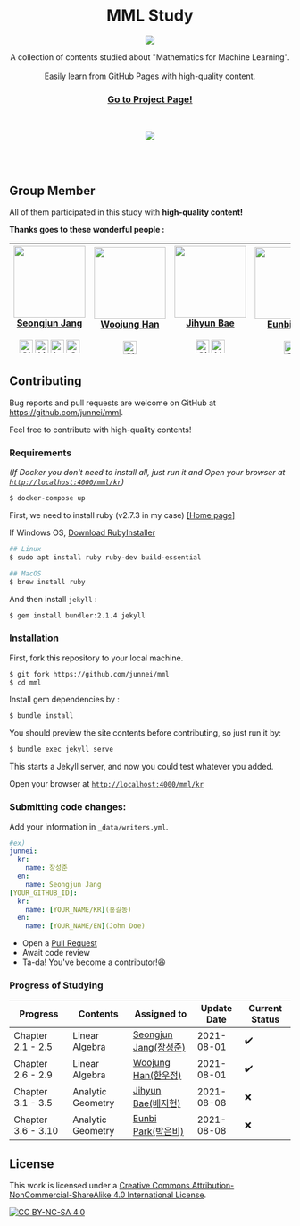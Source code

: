 <p align="center">
    <h1 align="center">MML Study</h1>
    <p align="center">
      <img src="https://github.com/junnei/mml/blob/main/assets/images/logo.png?raw=true">
    </p>
    <p align="center">
        A collection of contents studied about "Mathematics for Machine Learning".<br><br>Easily learn from GitHub Pages with high-quality content.
    </p>
    <h3>
        <p align="center">
            <strong>
                <a href="https://junnei.github.io/mml/en">Go to Project Page!</a>
            </strong>
        </p>
    </h3>
    <br>
    <p align="center">
        <a href="http://creativecommons.org/licenses/by-nc-sa/4.0/" alt="CC BY-NC-SA 4.0">
            <img src="https://img.shields.io/badge/License-CC%20BY--NC--SA%204.0-blue.svg">
        </a>
    </p>
    <br><br>
</p>



## Group Member

All of them participated in this study with <b>high-quality content!</b>

<b>Thanks goes to these wonderful people :</b>

<!-- ALL-CONTRIBUTORS-LIST:START - Do not remove or modify this section -->
<!-- prettier-ignore -->
| [<img src="https://avatars.githubusercontent.com/u/41983244?v=4" width="128px;"/><br><b>Seongjun Jang</b>](https://github.com/junnei)<br><br><a href="https://junnei.github.io"><img src="https://edent.github.io/SuperTinyIcons/images/svg/github.svg" width="24" title="GitHub" /></a> <a href="https://www.linkedin.com/in/xun"><img src="https://edent.github.io/SuperTinyIcons/images/svg/linkedin.svg" width="24" title="LinkedIn" /></a> <a href="https://www.instagram.com/worg._.grow"><img src="https://edent.github.io/SuperTinyIcons/images/svg/instagram.svg" width="24" title="Instagram" /></a> <a href="https://soundcloud.com/ljobavastjqn"><img src="https://edent.github.io/SuperTinyIcons/images/svg/soundcloud.svg" width="24" title="SoundCloud" /></a>| [<img src="https://avatars.githubusercontent.com/u/72767245?v=4" width="128px;"/><br><b>Woojung Han</b>](https://github.com/dnwjddl)<br><br><a href="https://dnwjddl.github.io"><img src="https://edent.github.io/SuperTinyIcons/images/svg/github.svg" width="24" title="GitHub" /></a> | [<img src="https://avatars.githubusercontent.com/u/70308402?v=4" width="128px;"/><br><b>Jihyun Bae</b>](https://github.com/dobby-help)<br><br><a href="https://github.com/dobby-help"><img src="https://edent.github.io/SuperTinyIcons/images/svg/github.svg" width="24" title="GitHub" /></a> <a href="https://www.linkedin.com/in/지현-배-7613031b2"><img src="https://edent.github.io/SuperTinyIcons/images/svg/linkedin.svg" width="24" title="LinkedIn" /></a> | [<img src="https://avatars.githubusercontent.com/u/69047310?v=4" width="128px;"/><br><b>Eunbi Park</b>](https://github.com/bluvory)<br><br><a href="https://github.com/bluvory"><img src="https://edent.github.io/SuperTinyIcons/images/svg/github.svg" width="24" title="GitHub" /></a> |
| :---: | :---: | :---: | :---: |
<!-- ALL-CONTRIBUTORS-LIST:END -->

## Contributing

Bug reports and pull requests are welcome on GitHub at https://github.com/junnei/mml.

Feel free to contribute with high-quality contents!


### Requirements

*(If Docker you don't need to install all, just run it and Open your browser at [`http://localhost:4000/mml/kr`](http://localhost:4000/mml/kr))*
```bash
$ docker-compose up
```

First, we need to install ruby (v2.7.3 in my case) [[Home page]](https://www.ruby-lang.org/ko/downloads/)


If Windows OS, [Download RubyInstaller](https://rubyinstaller.org/downloads/)

```bash
## Linux
$ sudo apt install ruby ruby-dev build-essential

## MacOS
$ brew install ruby
```

And then install `jekyll` :

```bash
$ gem install bundler:2.1.4 jekyll
```

### Installation

First, fork this repository to your local machine.

```bash
$ git fork https://github.com/junnei/mml
$ cd mml
```


Install gem dependencies by :

```bash
$ bundle install
```

You should preview the site contents before contributing, so just run it by:

```bash
$ bundle exec jekyll serve
```
This starts a Jekyll server, and now you could test whatever you added.

Open your browser at [`http://localhost:4000/mml/kr`](http://localhost:4000/mml/kr)

### Submitting code changes:

Add your information in `_data/writers.yml`.

```yml
#ex)
junnei:
  kr:
    name: 장성준
  en:
    name: Seongjun Jang
[YOUR_GITHUB_ID]:
  kr:
    name: [YOUR_NAME/KR](홍길동)
  en:
    name: [YOUR_NAME/EN](John Doe)
```

- Open a [Pull Request](https://github.com/junnei/mml/pulls)
- Await code review
- Ta-da! You've become a contributor!😆

### Progress of Studying

| Progress  | Contents  | Assigned to   | Update Date | Current Status | 
|-----------|-----------|---------------|-------------|----------------|
| Chapter 2.1 - 2.5  | Linear Algebra    |[Seongjun Jang(장성준)](https://github.com/junnei)| 2021-08-01 | ✔️
| Chapter 2.6 - 2.9  | Linear Algebra    |[Woojung Han(한우정)](https://github.com/dnwjddl) | 2021-08-01 | ✔️
| Chapter 3.1 - 3.5  | Analytic Geometry |[Jihyun Bae(배지현)](https://github.com/dobby-help)           | 2021-08-08 | ❌
| Chapter 3.6 - 3.10 | Analytic Geometry |[Eunbi Park(박은비)](https://github.com/bluvory)  | 2021-08-08 | ❌


## License

This work is licensed under a
[Creative Commons Attribution-NonCommercial-ShareAlike 4.0 International License][cc-by-nc-sa].

[![CC BY-NC-SA 4.0][cc-by-nc-sa-image]][cc-by-nc-sa]

[cc-by-nc-sa]: http://creativecommons.org/licenses/by-nc-sa/4.0/
[cc-by-nc-sa-image]: https://licensebuttons.net/l/by-nc-sa/4.0/88x31.png
